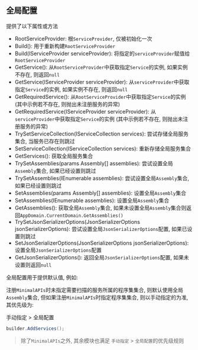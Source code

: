 ## 全局配置

提供了以下属性或方法

* RootServiceProvider: 根`ServiceProvider`, 仅被初始化一次
* Build(): 用于重新构建`RootServiceProvider`
* Build(IServiceProvider serviceProvider): 将指定的`serviceProvider`赋值给`RootServiceProvider`
* GetService<TService>(): 从`RootServiceProvider`中获取指定`Service`的实例, 如果实例不存在, 则返回`null`
* GetService<TService>(IServiceProvider serviceProvider): 从`serviceProvider`中获取指定`Service`的实例, 如果实例不存在, 则返回`null`
* GetRequiredService<TService>(): 从`RootServiceProvider`中获取指定`Service`的实例 (其中示例若不存在, 则抛出未注册服务的异常)
* GetRequiredService<TService>(IServiceProvider serviceProvider): 从`serviceProvider`中获取指定`Service`的实例 (其中示例若不存在, 则抛出未注册服务的异常)
* TrySetServiceCollection(IServiceCollection services): 尝试存储全局服务集合, 当服务已存在则跳过
* SetServiceCollection(IServiceCollection services): 重新存储全局服务集合
* GetServices(): 获取全局服务集合
* TrySetAssemblies(params Assembly[] assemblies): 尝试设置全局`Assembly`集合, 如果已经设置则跳过
* TrySetAssemblies(IEnumerable<Assembly> assemblies): 尝试设置全局`Assembly`集合, 如果已经设置则跳过
* SetAssemblies(params Assembly[] assemblies): 设置全局`Assembly`集合
* SetAssemblies(IEnumerable<Assembly> assemblies): 设置全局`Assembly`集合
* GetAssemblies(): 获取全局`Assembly`集合, 如果未设置全局`Assembly`集合则返回`AppDomain.CurrentDomain.GetAssemblies()`
* TrySetJsonSerializerOptions(JsonSerializerOptions jsonSerializerOptions): 尝试设置全局`JsonSerializerOptions`配置, 如果已设置则跳过
* SetJsonSerializerOptions(JsonSerializerOptions jsonSerializerOptions): 设置全局`JsonSerializerOptions`配置
* GetJsonSerializerOptions(): 返回全局`JsonSerializerOptions`配置, 如果未设置则返回`null`

全局配置用于提供默认值, 例如:

注册`MinimalAPIs`时未指定需要扫描的服务所属的程序集集合, 则默认使用全局`Assembly`集合, 但如果注册`MinimalAPIs`时指定程序集集合, 则以手动指定的为准, 其优先级为:

手动指定 > 全局配置

```csharp
builder.AddServices();
```

> 除了`MinimalAPIs`之外, 其余模块也满足 `手动指定` > `全局配置`的优先级规则